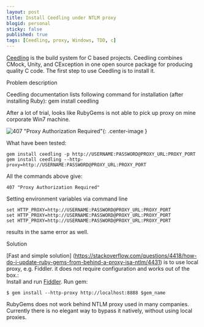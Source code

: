 ```yaml
---
layout: post
title: Install Ceedling under NTLM proxy
blogid: personal
sticky: false
published: true
tags: [Ceedling, proxy, Windows, TDD, c]
---
```

[Ceedling](http://www.throwtheswitch.org/ceedling) is the build system for C based projects. Ceedling combines CMock, Unity, and CException in one open source package for producing quality C code.
The first step to use Ceedling is to install it.

Problem description

Ceedling documentation lists following command for installation (after installing Ruby):
gem install ceedling

After a lot of trial,  looks like RubyGems is not able to pick up proxy on mine corporate Win7 machine.

![407 "Proxy Authorization Required"]({{"/images/img/2019-08-01/407_error.png"|relative_url}}){: .center-image }

What have been tested:
````
gem install ceedling -p http://USERNAME:PASSWORD@PROXY_URL:PROXY_PORT
gem install ceedling --http-proxy=http://USERNAME:PASSWORD@PROXY_URL:PROXY_PORT
````
All the commands above give:
````
407 "Proxy Authorization Required"
````

Setting environment variables via command line
````
set HTTP_PROXY=http://USERNAME:PASSWORD@PROXY_URL:PROXY_PORT
set HTTP_PROXY=http://USERNAME:PASSWORD@PROXY_URL:PROXY_PORT
set HTTP_PROXY=http://USERNAME:PASSWORD@PROXY_URL:PROXY_PORT
````
results in the same error as well.

Solution

[Fast and simple solution] (https://stackoverflow.com/questions/4418/how-do-i-update-ruby-gems-from-behind-a-proxy-isa-ntlm/4431) is to use local proxy, e.g. Fiddler. it does not require configuration and works out of the box.:  
Install and run [Fiddler](www.fiddler2.com).
Run gem:
````
$ gem install --http-proxy http://localhost:8888 $gem_name
````
RubyGems does not work behind NTLM proxy used in many companies. Currently there is no elegant way to bypass it natively, without using local proxies.


